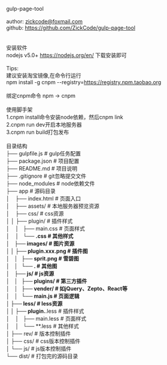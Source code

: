 gulp-page-tool<br>
<br>
author: zickcode@foxmail.com<br>
github: https://github.com/ZickCode/gulp-page-tool<br>
<br>
<br>
安装软件<br>
nodejs v5.0+  https://nodejs.org/en/  下载安装即可<br>
<br>
Tips:<br>
建议安装淘宝镜像,在命令行运行<br>
npm install -g cnpm --registry=https://registry.npm.taobao.org<br>
<br>
绑定cnpm命令 npm -> cnpm<br>
<br>
使用脚手架<br>
1.cnpm install命令安装node依赖，然后cnpm link<br>
2.cnpm run dev开启本地服务器<br>
3.cnpm run build打包发布<br>
<br>
目录结构<br>
├── gulpfile.js                     # gulp任务配置 <br>
├── package.json                    # 项目配置<br>
├── README.md                       # 项目说明<br>
├──	.gitignore                      # git忽略提交文件<br>
├── node_modules                    # node依赖文件<br>
├── app                             # 源码目录<br>
│    ├── index.html                 # 页面入口<br>
│    ├── assets/                    # 本地服务器预览资源<br>
│    ├── css/                       # css资源<br>
│ 	 │   ├── plugin/                # 插件样式<br>
│    │   ├── main.css               # 页面样式<br>
│    │   └── **.css                 # 其他样式<br>
│    ├── images/                    # 图片资源<br>
│    │   ├── plugin.xxx.png         # 插件图<br>
│    │   ├── sprit.png         	    # 雪碧图<br>
│    │   └── **.**  				# 其他图<br>
│    ├── js/                        # js资源<br>
│    │   ├── plugins/               # 第三方插件<br>
│    │   ├── vender/                # 如jQuery、Zepto、React等<br>
│    │   └── main.js                # 页面逻辑<br>
│    ├── less/                      # less资源<br>
│    │   ├── plugin.**.less         # 插件样式<br>
│    │   ├── main.less              # 页面样式<br>
│    │   └── **.less                # 其他样式<br>
│    ├── rev/                       # 版本控制插件<br>
│    ├── css/                       # css版本控制插件<br>
│    └── js/                        # js版本控制插件<br>
└── dist/                           # 打包完的源码目录<br>
